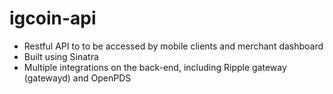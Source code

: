 igcoin-api
=========

- Restful API to to be accessed by mobile clients and merchant dashboard
- Built using Sinatra
- Multiple integrations on the back-end, including Ripple gateway (gatewayd) and OpenPDS

